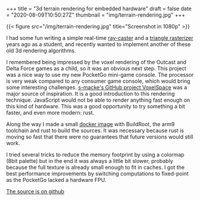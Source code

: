 +++
title = "3d terrain rendering for embedded hardware"
draft = false
date = "2020-08-09T10:50:27Z"
thumbnail = "img/terrain-rendering.jpg"
+++

{{< figure src="/img/terrain-rendering.jpg" title="Screenshot in 1080p" >}}

I had some fun writing a simple real-time [ray-caster](https://github.com/Blizarre/ray) and a [triangle rasterizer](https://github.com/Blizarre/aff3D) years ago as a student, and recently wanted to implement another of these old 3d rendering algorithms.

I remembered being impressed by the voxel rendering of the Outcast and Delta Force games as a child, so it was an obvious next step.
This project was a nice way to use my new PocketGo mini-game console. The processor is very weak compared to any consumer game console, which would bring some interesting challenges. [s-macke's GitHub project VoxelSpace](https://github.com/s-macke/VoxelSpace) was a major source of inspiration. It is a good introduction to this rendering technique. JavaScript would not be able to render anything fast enough on this kind of hardware. This was a good opportunity to try something a bit faster, and even more modern: rust.

Along the way I made a small [docker image](https://github.com/Blizarre/pocketgo-docker-rust) with BuildRoot, the arm9 toolchain and rust to build the sources. It was necessary because rust is moving so fast that there were no guarantees that future versions would still work.

I tried several tricks to reduce the memory footprint by using a colormap (8bit palette) but in the end it was always a little bit slower, probably because the full texture is already small enough to fit in caches. I got the best performance improvements by switching computations to fixed-point as the PocketGo lacked a hardware FPU.

[The source is on github](https://github.com/Blizarre/mountain)
